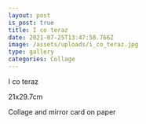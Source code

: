 ```yaml
---
layout: post
is_post: true
title: I co teraz
date: 2021-07-25T13:47:58.766Z
image: /assets/uploads/i_co_teraz.jpg
type: gallery
categories: Collage
---
```

I co teraz

21x29.7cm

Collage and mirror card on paper
